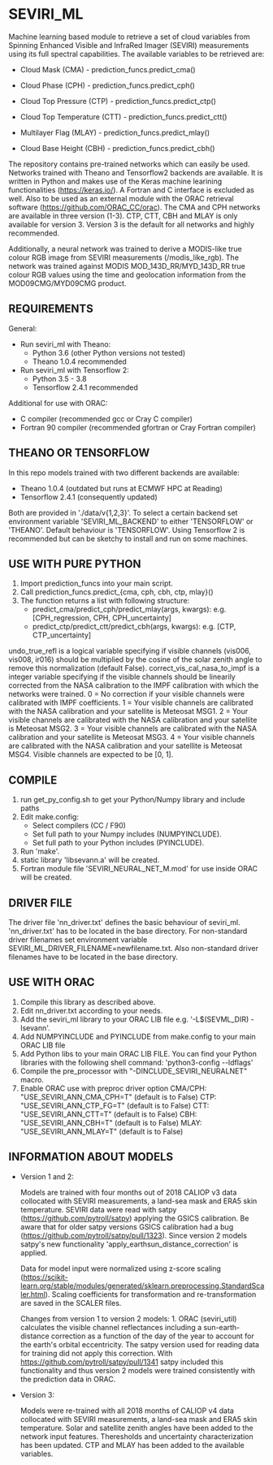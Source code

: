 # SEVIRI_ML
Machine learning based module to retrieve a set of cloud variables from Spinning Enhanced Visible and InfraRed Imager (SEVIRI) measurements using its full spectral capabilities. The available variables to be retrieved are:

- Cloud Mask (CMA) - prediction_funcs.predict_cma()

- Cloud Phase (CPH) - prediction_funcs.predict_cph()

- Cloud Top Pressure (CTP) - prediction_funcs.predict_ctp()

- Cloud Top Temperature (CTT) - prediction_funcs.predict_ctt()

- Multilayer Flag (MLAY) - prediction_funcs.predict_mlay()

- Cloud Base Height (CBH) - prediction_funcs.predict_cbh()


The repository contains pre-trained networks which can easily be used. Networks trained with Theano and Tensorflow2 backends are available. It is written in Python and makes use of the Keras machine learining functionalities (https://keras.io/). A Fortran and C interface is excluded as well. Also to be used as an external module with the ORAC retrieval software (https://github.com/ORAC_CC/orac). The CMA and CPH networks are available in three version (1-3). CTP, CTT, CBH and MLAY is only available for version 3. Version 3 is the default for all networks and highly recommended. 

Additionally, a neural network was trained to derive a MODIS-like true colour RGB image from SEVIRI measurements (/modis_like_rgb). The network was trained against MODIS MOD_143D_RR/MYD_143D_RR true colour RGB values using the time and geolocation information from the MOD09CMG/MYD09CMG product. 

REQUIREMENTS
-------------------------------------------
General:
- Run seviri_ml with Theano:
   - Python 3.6 (other Python versions not tested)
   - Theano 1.0.4 recommended
- Run seviri_ml with Tensorflow 2:
   - Python 3.5 - 3.8
   - Tensorflow 2.4.1 recommended

Additional for use with ORAC:
   - C compiler (recommended gcc or Cray C compiler)
   - Fortran 90 compiler (recommended gfortran or Cray Fortran compiler)
   
THEANO OR TENSORFLOW
-------------------------------------------
In this repo models trained with two different backends are available:
   - Theano 1.0.4 (outdated but runs at ECMWF HPC at Reading)
   - Tensorflow 2.4.1 (consequently updated)

Both are provided in './data/v{1,2,3}'. To select a certain backend set environment variable 'SEVIRI_ML_BACKEND' to either 'TENSORFLOW' or 'THEANO'. Default behaviour is 'TENSORFLOW'. Using Tensorflow 2 is recommended but can be sketchy to install and run on some machines.

USE WITH PURE PYTHON
-------------------------------------------
1. Import prediction_funcs into your main script.
2. Call prediction_funcs.predict_{cma, cph, cbh, ctp, mlay}()
3. The function returns a list with following structure: 
   - predict_cma/predict_cph/predict_mlay(args, kwargs): e.g. [CPH_regression, CPH, CPH_uncertainty]
   - predict_ctp/predict_ctt/predict_cbh(args, kwargs): e.g. [CTP, CTP_uncertainty]

undo_true_refl is a logical variable specifying if visible channels (vis006, vis008, ir016) should be multiplied by the cosine of the solar zenith angle to remove this normalization (default False). correct_vis_cal_nasa_to_impf is a integer variable specifying if the visible channels should be linearily corrected from the NASA calibration to the IMPF calibration with which the networks were trained. 0 = No correction if your visible channels were calibrated with IMPF coefficients. 1 = Your visible channels are calibrated with the NASA calibration and your satellite is Meteosat MSG1. 2 = Your visible channels are calibrated with the NASA calibration and your satellite is Meteosat MSG2. 3 = Your visible channels are calibrated with the NASA calibration and your satellite is Meteosat MSG3. 4 = Your visible channels are calibrated with the NASA calibration and your satellite is Meteosat MSG4. Visible channels are expected to be [0, 1].

COMPILE
-------------------------------------------
1. run get_py_config.sh to get your Python/Numpy library and include paths
2. Edit make.config:
   - Select compilers (CC / F90)
   - Set full path to your Numpy includes (NUMPYINCLUDE).
   - Set full path to your Python includes (PYINCLUDE). 
2. Run 'make'.
3. static library 'libsevann.a' will be created.
4. Fortran module file 'SEVIRI_NEURAL_NET_M.mod' for use 
   inside ORAC will be created.

DRIVER FILE
-------------------------------------------
The driver file 'nn_driver.txt' defines the basic behaviour of seviri_ml. 'nn_driver.txt' has to be located in the base directory. For non-standard driver filenames set environment variable SEVIRI_ML_DRIVER_FILENAME=newfilename.txt. Also non-standard driver filenames have to be located in the base directory.

USE WITH ORAC
-------------------------------------------
1. Compile this library as described above.
2. Edit nn_driver.txt according to your needs.
3. Add the seviri_ml library to your ORAC LIB file e.g. '-L$(SEVML_DIR) -lsevann'.
4. Add NUMPYINCLUDE and PYINCLUDE from make.config to your main ORAC LIB file
5. Add Python libs to your main ORAC LIB FILE. You can find your Python libraries with the following shell command: 'python3-config --ldflags'
6. Compile the pre_processor with 
   "-DINCLUDE_SEVIRI_NEURALNET" macro.
6. Enable ORAC use with preproc driver option 
   CMA/CPH: "USE_SEVIRI_ANN_CMA_CPH=T" (default is to False)
   CTP: "USE_SEVIRI_ANN_CTP_FG=T" (default is to False)
   CTT: "USE_SEVIRI_ANN_CTT=T" (default is to False)
   CBH: "USE_SEVIRI_ANN_CBH=T" (default is to False)
   MLAY: "USE_SEVIRI_ANN_MLAY=T" (default is to False)
 
INFORMATION ABOUT MODELS
-------------------------------------------
- Version 1 and 2:

   Models are trained with four months out of 2018 CALIOP v3 data collocated with SEVIRI measurements, a land-sea mask and ERA5 skin temperature. SEVIRI data were read with satpy (https://github.com/pytroll/satpy) applying the GSICS calibration. Be aware that for older satpy versions GSICS calibration had a bug (https://github.com/pytroll/satpy/pull/1323). Since version 2 models satpy's new functionality 'apply_earthsun_distance_correction' is applied. 

   Data for model input were normalized using z-score scaling (https://scikit-learn.org/stable/modules/generated/sklearn.preprocessing.StandardScaler.html). Scaling coefficients for transformation and re-transformation are saved in the SCALER files.

   Changes from version 1 to version 2 models:
      1.  ORAC (seviri_util) calculates the visible channel reflectances including a sun-earth-distance correction as a function of the day of the year to account for the earth's orbital eccentricity. The satpy version used for reading data for training did not apply this correction. With https://github.com/pytroll/satpy/pull/1341 satpy included this functionality and thus version 2 models were trained consistently with the prediction data in ORAC.

- Version 3:

   Models were re-trained with all 2018 months of CALIOP v4 data collocated with SEVIRI measurements, a land-sea mask and ERA5 skin temperature. Solar and satellite zenith angles have been added to the network input features. Theresholds and uncertainty characterization has been updated. CTP and MLAY has been added to the available variables. 

